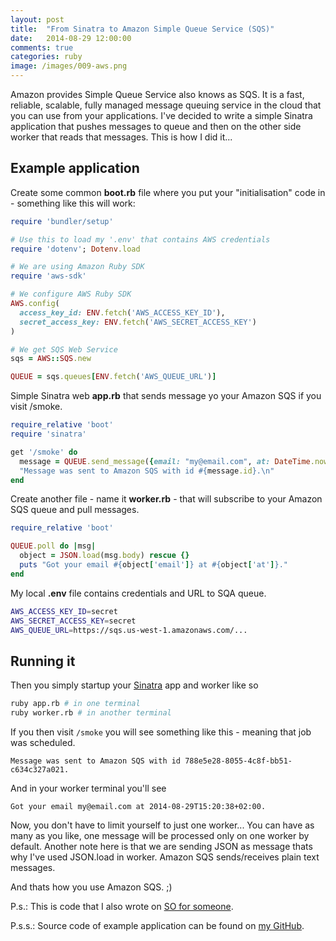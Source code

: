 ```yaml
---
layout: post
title:  "From Sinatra to Amazon Simple Queue Service (SQS)"
date:   2014-08-29 12:00:00
comments: true
categories: ruby
image: /images/009-aws.png
---
```


Amazon provides Simple Queue Service also knows as SQS. It is a fast, reliable, scalable,
fully managed message queuing service in the cloud that you can use from your applications.
I've decided to write a simple Sinatra application that pushes messages to queue and then on the other side worker that reads that messages.
This is how I did it...

## Example application

Create some common **boot.rb** file where you put your "initialisation" code in - something like this will work:

```ruby
require 'bundler/setup'

# Use this to load my '.env' that contains AWS credentials
require 'dotenv'; Dotenv.load

# We are using Amazon Ruby SDK
require 'aws-sdk'

# We configure AWS Ruby SDK
AWS.config(
  access_key_id: ENV.fetch('AWS_ACCESS_KEY_ID'),
  secret_access_key: ENV.fetch('AWS_SECRET_ACCESS_KEY')
)

# We get SQS Web Service
sqs = AWS::SQS.new

QUEUE = sqs.queues[ENV.fetch('AWS_QUEUE_URL')]
```

Simple Sinatra web **app.rb** that sends message yo your Amazon SQS if you visit /smoke.

```ruby
require_relative 'boot'
require 'sinatra'

get '/smoke' do
  message = QUEUE.send_message({email: "my@email.com", at: DateTime.now}.to_json.to_s)
  "Message was sent to Amazon SQS with id #{message.id}.\n"
end
```

Create another file - name it **worker.rb** - that will subscribe to your Amazon SQS queue and pull messages.

```ruby
require_relative 'boot'

QUEUE.poll do |msg|
  object = JSON.load(msg.body) rescue {}
  puts "Got your email #{object['email']} at #{object['at']}."
end
```

My local **.env** file contains credentials and URL to SQA queue.

```bash
AWS_ACCESS_KEY_ID=secret
AWS_SECRET_ACCESS_KEY=secret
AWS_QUEUE_URL=https://sqs.us-west-1.amazonaws.com/...
```

## Running it

Then you simply startup your [Sinatra] app and worker like so

```bash
ruby app.rb # in one terminal
ruby worker.rb # in another terminal
```

If you then visit `/smoke` you will see something like this - meaning that job was scheduled.

```
Message was sent to Amazon SQS with id 788e5e28-8055-4c8f-bb51-c634c327a021.
```

And in your worker terminal you'll see

```
Got your email my@email.com at 2014-08-29T15:20:38+02:00.
```

Now, you don't have to limit yourself to just one worker... You can have as many as you like, one message will be processed only on one worker by default.
Another note here is that we are sending JSON as message thats why I've used JSON.load in worker. Amazon SQS sends/receives plain text messages.

And thats how you use Amazon SQS. ;)

P.s.: This is code that I also wrote on [SO for someone](http://stackoverflow.com/questions/25567349/run-ruby-task-whenever-amazon-sqs-queue-is-updated).

P.s.s.: Source code of example application can be found on [my GitHub](https://github.com/otobrglez/sinatra-amazon-sqs).

[Sinatra]: http://www.sinatrarb.com/
